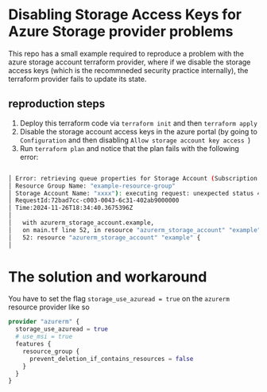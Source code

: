 # Disabling Storage Access Keys for Azure Storage provider problems

This repo has a small example required to reproduce a problem with the azure storage account terraform provider, where if we disable the storage access keys (which is the recommneded security practice internally), the terraform provider fails to update its state.

## reproduction steps

1. Deploy this terraform code via `terraform init` and then `terraform apply`
2. Disable the storage account access keys in the azure portal (by going to `Configuration` and then disabling `Allow storage account key access
`)
3. Run `terraform plan` and notice that the plan fails with the following error:

```bash

│ Error: retrieving queue properties for Storage Account (Subscription: "xxxxxxxxx"
│ Resource Group Name: "example-resource-group"
│ Storage Account Name: "xxxx"): executing request: unexpected status 403 (403 Key based authentication is not permitted on this storage account.) with KeyBasedAuthenticationNotPermitted: Key based authentication is not permitted on this storage account.
│ RequestId:72bad7cc-c003-0043-6c31-402ab9000000
│ Time:2024-11-26T18:34:40.3675396Z
│ 
│   with azurerm_storage_account.example,
│   on main.tf line 52, in resource "azurerm_storage_account" "example":
│   52: resource "azurerm_storage_account" "example" {
│ 
```

# The solution and workaround

You have to set the flag `storage_use_azuread = true` on the `azurerm` resource provider like so

```terraform
provider "azurerm" {
  storage_use_azuread = true
  # use_msi = true
  features {
    resource_group {
      prevent_deletion_if_contains_resources = false
    }
  }
}
```